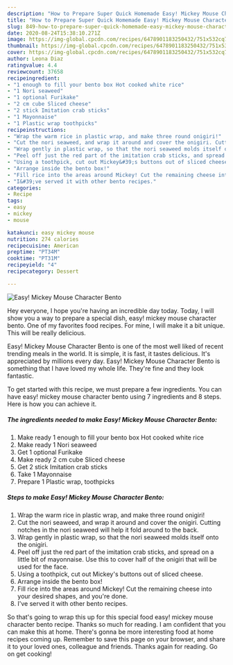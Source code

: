 ```yaml
---
description: "How to Prepare Super Quick Homemade Easy! Mickey Mouse Character Bento"
title: "How to Prepare Super Quick Homemade Easy! Mickey Mouse Character Bento"
slug: 849-how-to-prepare-super-quick-homemade-easy-mickey-mouse-character-bento
date: 2020-08-24T15:38:10.271Z
image: https://img-global.cpcdn.com/recipes/6478901183250432/751x532cq70/easy-mickey-mouse-character-bento-recipe-main-photo.jpg
thumbnail: https://img-global.cpcdn.com/recipes/6478901183250432/751x532cq70/easy-mickey-mouse-character-bento-recipe-main-photo.jpg
cover: https://img-global.cpcdn.com/recipes/6478901183250432/751x532cq70/easy-mickey-mouse-character-bento-recipe-main-photo.jpg
author: Leona Diaz
ratingvalue: 4.4
reviewcount: 37658
recipeingredient:
- "1 enough to fill your bento box Hot cooked white rice"
- "1 Nori seaweed"
- "1 optional Furikake"
- "2 cm cube Sliced cheese"
- "2 stick Imitation crab sticks"
- "1 Mayonnaise"
- "1 Plastic wrap toothpicks"
recipeinstructions:
- "Wrap the warm rice in plastic wrap, and make three round onigiri!"
- "Cut the nori seaweed, and wrap it around and cover the onigiri. Cutting notches in the nori seaweed will help it fold around to the back."
- "Wrap gently in plastic wrap, so that the nori seaweed molds itself onto the onigiri."
- "Peel off just the red part of the imitation crab sticks, and spread on a little bit of mayonnaise. Use this to cover half of the onigiri that will be used for the face."
- "Using a toothpick, cut out Mickey&#39;s buttons out of sliced cheese."
- "Arrange inside the bento box!"
- "Fill rice into the areas around Mickey! Cut the remaining cheese into your desired shapes, and you&#39;re done."
- "I&#39;ve served it with other bento recipes."
categories:
- Recipe
tags:
- easy
- mickey
- mouse

katakunci: easy mickey mouse 
nutrition: 274 calories
recipecuisine: American
preptime: "PT34M"
cooktime: "PT31M"
recipeyield: "4"
recipecategory: Dessert

---
```



![Easy! Mickey Mouse Character Bento](https://img-global.cpcdn.com/recipes/6478901183250432/751x532cq70/easy-mickey-mouse-character-bento-recipe-main-photo.jpg)

Hey everyone, I hope you're having an incredible day today. Today, I will show you a way to prepare a special dish, easy! mickey mouse character bento. One of my favorites food recipes. For mine, I will make it a bit unique. This will be really delicious.

Easy! Mickey Mouse Character Bento is one of the most well liked of recent trending meals in the world. It is simple, it is fast, it tastes delicious. It's appreciated by millions every day. Easy! Mickey Mouse Character Bento is something that I have loved my whole life. They're fine and they look fantastic.




To get started with this recipe, we must prepare a few ingredients. You can have easy! mickey mouse character bento using 7 ingredients and 8 steps. Here is how you can achieve it.

<!--inarticleads1-->

##### The ingredients needed to make Easy! Mickey Mouse Character Bento:

1. Make ready 1 enough to fill your bento box Hot cooked white rice
1. Make ready 1 Nori seaweed
1. Get 1 optional Furikake
1. Make ready 2 cm cube Sliced cheese
1. Get 2 stick Imitation crab sticks
1. Take 1 Mayonnaise
1. Prepare 1 Plastic wrap, toothpicks




<!--inarticleads2-->

##### Steps to make Easy! Mickey Mouse Character Bento:

1. Wrap the warm rice in plastic wrap, and make three round onigiri!
1. Cut the nori seaweed, and wrap it around and cover the onigiri. Cutting notches in the nori seaweed will help it fold around to the back.
1. Wrap gently in plastic wrap, so that the nori seaweed molds itself onto the onigiri.
1. Peel off just the red part of the imitation crab sticks, and spread on a little bit of mayonnaise. Use this to cover half of the onigiri that will be used for the face.
1. Using a toothpick, cut out Mickey&#39;s buttons out of sliced cheese.
1. Arrange inside the bento box!
1. Fill rice into the areas around Mickey! Cut the remaining cheese into your desired shapes, and you&#39;re done.
1. I&#39;ve served it with other bento recipes.




So that's going to wrap this up for this special food easy! mickey mouse character bento recipe. Thanks so much for reading. I am confident that you can make this at home. There's gonna be more interesting food at home recipes coming up. Remember to save this page on your browser, and share it to your loved ones, colleague and friends. Thanks again for reading. Go on get cooking!
